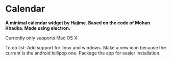 # Calendar

**A minimal calendar widget by Hajime. Based on the code of Mohan Khadka. Made using electron.**

Currently only supports Mac OS X.

To do list: 
Add support for linux and windows.
Make a new icon because the current is the android lollipop one.
Package the app for easier installation.
           

